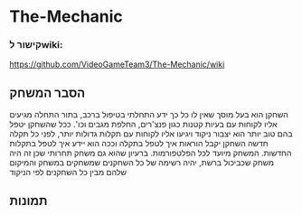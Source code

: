 # The-Mechanic

### קישור לwiki: 

https://github.com/VideoGameTeam3/The-Mechanic/wiki
## הסבר המשחק

השחקן הוא בעל מוסך שאין לו כל כך ידע התחלתי בטיפול ברכב, בתור התחלה מגיעים אליו לקוחות עם בעיות קטנות כגון פנצ'רים, החלפת מגבים וכו'.
ככל שהשחקן יטפל בהם טוב יותר הוא יצבור ניקוד ויגיעו אליו לקוחות עם תקלות גדולות יותר, לפני כל תקלה חדשה השחקן יקבל הוראות איך לטפל בתקלה וככה הוא יידע איך לטפל בתקלות החדשות.
המשחק מיועד לכל הפלטפורמות. ברעיון שהוא גם משחק תחרותי שכן זה היה משחק שכביכול ברשת, יהיה רשימה של כל השחקנים שמשחקים במשחק והמיקום שלהם מבין כל השחקנים לפי הניקוד

## תמונות
